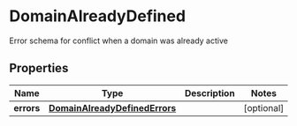 

# DomainAlreadyDefined

Error schema for conflict when a domain was already active

## Properties

| Name | Type | Description | Notes |
|------------ | ------------- | ------------- | -------------|
|**errors** | [**DomainAlreadyDefinedErrors**](DomainAlreadyDefinedErrors.md) |  |  [optional] |



